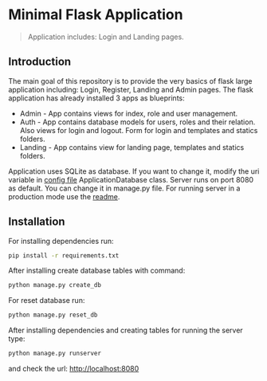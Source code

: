 # Minimal Flask Application
> Application includes: Login and Landing pages.

## Introduction
The main goal of this repository is to provide the very basics of flask large application including: Login, Register, Landing and Admin pages.
The flask application has already installed 3 apps as blueprints:
* Admin - App contains views for index, role and user management.
* Auth - App contains database models for users, roles and their relation. Also views for login and logout. Form for login and templates and statics folders.
* Landing - App contains view for landing page, templates and statics folders.

Application uses SQLite as database. If you want to change it, modify the uri variable in [config file](src/config/config_parser.py) ApplicationDatabase class.
Server runs on port 8080 as default. You can change it in manage.py file.
For running server in a production mode use the [readme](https://github.com/muladzevitali/faiss_server).

## Installation
For installing dependencies run:
```bash
pip install -r requirements.txt
```
After installing create database tables with command:
```bash
python manage.py create_db
```
For reset database run:
```bash
python manage.py reset_db
```
After installing dependencies and creating tables for running the server type:
```bash
python manage.py runserver
```
and check the url: [http://localhost:8080](http://localhost:8080)
